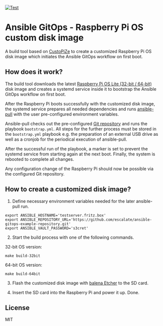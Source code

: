 [![Test](https://github.com/escalate/ansible-gitops-raspberry-pi-os-custom-disk-image/actions/workflows/test.yml/badge.svg?branch=master&event=push)](https://github.com/escalate/ansible-gitops-raspberry-pi-os-custom-disk-image/actions/workflows/test.yml)

# Ansible GitOps - Raspberry Pi OS custom disk image

A build tool based on [CustoPiZe](https://github.com/OctoPrint/CustoPiZer) to create a customized Raspberry Pi OS disk image which initiates the Ansible GitOps workflow on first boot.

## How does it work?

The build tool downloads the latest [Raspberry Pi OS Lite (32-bit / 64-bit)](https://www.raspberrypi.com/software/operating-systems/) disk image and creates a systemd service inside it to bootstrap the Ansible GitOps workflow on first boot.

After the Raspberry Pi boots successfully with the customized disk image, the systemd service prepares all needed dependencies and runs [ansible-pull](https://docs.ansible.com/ansible/latest/cli/ansible-pull.html) with the user pre-configured environment variables.

Ansible-pull checks out the pre-configured [Git repository](https://github.com/escalate/ansible-gitops-example-repository/) and runs the playbook `bootstrap.yml`.
All steps for the further process must be stored in the `bootstrap.yml` playbook e.g. the preparation of an external USB drive as well as a cronjob for the periodical execution of ansible-pull.

After the successful run of the playbook, a marker is set to prevent the systemd service from starting again at the next boot. Finally, the system is rebooted to complete all changes.

Any configuration change of the Raspberry Pi should now be possible via the configured Git repository.

## How to create a customized disk image?

1. Define necessary environment variables needed for the later ansible-pull run.

```
export ANSIBLE_HOSTNAME='testserver.fritz.box'
export ANSIBLE_REPOSITORY_URL='https://github.com/escalate/ansible-gitops-example-repository.git'
export ANSIBLE_VAULT_PASSWORD='s3cret'
```

2. Start the build process with one of the following commands.

32-bit OS version:

```
make build-32bit
```

64-bit OS version:

```
make build-64bit
```

3. Flash the customized disk image with [balena Etcher](https://etcher.balena.io/) to the SD card.

4. Insert the SD card into the Raspberry Pi and power it up. Done.

## License

MIT
